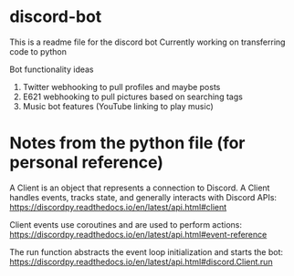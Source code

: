 # discord-bot
This is a readme file for the discord bot
Currently working on transferring code to python

Bot functionality ideas
1. Twitter webhooking to pull profiles and maybe posts
2. E621 webhooking to pull pictures based on searching tags
3. Music bot features (YouTube linking to play music)


# Notes from the python file (for personal reference)
A Client is an object that represents a connection to Discord. A Client handles events, tracks state, and generally interacts with Discord APIs: https://discordpy.readthedocs.io/en/latest/api.html#client

Client events use coroutines and are used to perform actions: https://discordpy.readthedocs.io/en/latest/api.html#event-reference

The run function abstracts the event loop initialization and starts the bot: https://discordpy.readthedocs.io/en/latest/api.html#discord.Client.run